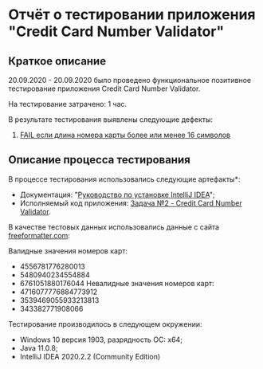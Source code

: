 # Отчёт о тестировании **приложения "Credit Card Number Validator"**

## Краткое описание

20.09.2020 - 20.09.2020 было проведено функциональное позитивное тестирование приложения Credit Card Number Validator.

На тестирование затрачено: 1 час.

В результате тестирования выявлены следующие дефекты:
1. [FAIL если длина номера карты более или менее 16 символов](https://github.com/AlexAlekseyenok/J1.2./issues/1)

## Описание процесса тестирования

В процессе тестирования использовались следующие артефакты*:
* Документация: "[Руководство по установке IntelliJ IDEA](https://github.com/netology-code/javaqa-homeworks/blob/master/intro/idea.md)";
* Исполняемый код приложения: [Задача №2 - Credit Card Number Validator](https://github.com/netology-code/javaqa-homeworks/tree/master/intro).

В качестве тестовых данных использовались данные с сайта [freeformatter.com](https://www.freeformatter.com/credit-card-number-generator-validator.html):

Валидные значения номеров карт:
* 4556781776280013
* 5480940234554884
* 6761051880176044
Невалидные значения номеров карт:
* 4716077776884773912
* 3539469055933213813
* 343382771908066

Тестирование производилось в следующем окружении:
* Windows 10 версия 1903, разрядность ОС: x64;
* Java 11.0.8;
* IntelliJ IDEA 2020.2.2 (Community Edition)
